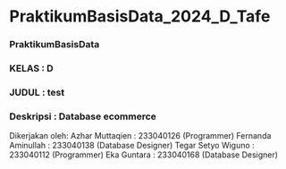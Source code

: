# PraktikumBasisData_2024_D_Tafe
### PraktikumBasisData
### KELAS : D
### JUDUL : test
### Deskripsi : Database ecommerce
Dikerjakan oleh:
Azhar Muttaqien : 233040126 (Programmer)
Fernanda Aminullah : 233040138 (Database Designer)
Tegar Setyo Wiguno : 233040112 (Programmer)
Eka Guntara : 233040168 (Database Designer)
###
